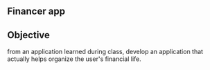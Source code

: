 ## Financer app

<h2>Objective</h2>

<p>from an application learned during class, develop an application that actually helps organize the user's financial life.</p>